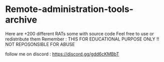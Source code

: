 # Remote-administration-tools-archive
Here are +200 different RATs some with source code 
Feel free to use or redistribute them
Remember : THIS FOR EDUCATIONAL PURPOSE ONLY !! NOT REPOSONSIBLE FOR ABUSE
 
follow me on discord :  https://discord.gg/gdd6cKMBbT
